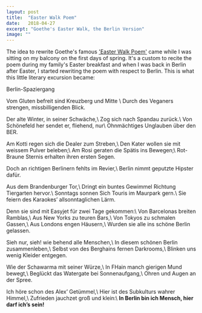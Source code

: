 ```yaml
---
layout: post
title:  "Easter Walk Poem"
date:   2018-04-27
excerpt: "Goethe's Easter Walk, the Berlin Version"
image: ""
---
```


The idea to rewrite Goethe's famous ['Easter Walk Poem'](http://www.literaturwelt.com/werke/goethe/osterspaziergang.html) came while I was sitting on my balcony on the first days of spring.
It's a custom to recite the poem during my family's Easter breakfast and when I was back in Berlin after Easter, I started rewriting the poem with respect to Berlin.
This is what this little literary excursion became:

Berlin-Spaziergang

Vom Gluten befreit sind Kreuzberg und Mitte \\
Durch des Veganers strengen, missbilligenden Blick.

Der alte Winter, in seiner Schwäche,\\
Zog sich nach Spandau zurück.\\
Von Schönefeld her sendet er, fliehend, nur\\
Ohnmächtiges Unglauben über den BER.

Am Kotti regen sich die Dealer zum Streben,\\
Den Kater wollen sie mit weissem Pulver beleben;\\
Am Rosi geraten die Spätis ins Bewegen;\\
Rot-Braune Sternis erhalten ihren ersten Segen.

Doch an richtigen Berlinern fehlts im Revier,\\
Berlin nimmt geputzte Hipster dafür.

Aus dem Brandenburger Tor,\\
Dringt ein buntes Gewimmel Richtung Tiergarten hervor.\\
Sonntags sonnen Sich Touris im Maurpark gern.\\
Sie feiern des Karaokes’ allsonntaglichen Lärm.

Denn sie sind mit Easyjet für zwei Tage gekommen:\\
Von Barcelonas breiten Ramblas,\\
Aus New Yorks zu teuren Bars,\\
Von Tokyos zu schmalen Gassen,\\
Aus Londons engen Häusern,\\
Wurden sie alle ins schöne Berlin gelassen.

Sieh nur, sieh! wie behend alle Menschen,\\
In diesem schönen Berlin zusammenleben,\\
Selbst von des Berghains fernen Darkrooms,\\
Blinken uns wenig Kleider entgegen.

Wie der Schawarma mit seiner Würze,\\
In FHain manch gierigen Mund bewegt,\\
Beglückt das Watergate bei Sonnenaufgang,\\
Ohren und Augen an der Spree.

Ich höre schon des Alex’ Getümmel,\\
Hier ist des Subkulturs wahrer Himmel,\\
Zufrieden jauchzet groß und klein:\\
**In Berlin bin ich Mensch, hier darf ich’s sein!**
